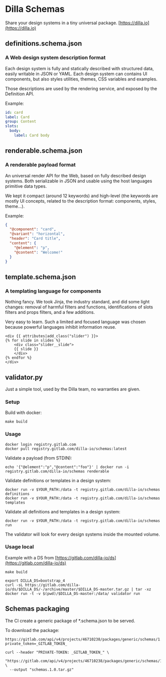 # Dilla Schemas

Share your design systems in a tiny universal package. [https://dilla.io](https://dilla.io)

## definitions.schema.json

### A Web design system description format

Each design system is fully and statically described with structured data, easily writable in JSON or YAML. Each design system can contains UI components, but also styles utilities, themes, CSS variables and examples.

Those descriptions are used by the rendering service, and exposed by the Definition API.

Example:

```yaml
id: card
label: Card
group: Content
slots:
  body:
    label: Card body
```

## renderable.schema.json

### A renderable payload format

An universal render API for the Web, based on fully described design systems. Both serializable in JSON and usable using the host languages primitive data types.

We kept it compact (around 12 keywords) and high-level (the keywords are mostly UI concepts, related to the description format: components, styles, theme...).

Example:

```json
{
  "@component": "card",
  "@variant": "horizontal",
  "header": "Card title",
  "content": {
    "@element": "p",
    "@content": "Welcome!"
  }
}
```

## template.schema.json

### A templating language for components

Nothing fancy. We took Jinja, the industry standard, and did some light changes: removal of harmful filters and functions, identifications of slots filters and props filters, and a few additions.

Very easy to learn. Such a limited and focused language was chosen because powerful languages inhibit information reuse.

```jinja
<div {{ attributes|add_class("slider") }}>
{% for slide in slides %}
    <div class="slider__slide">
    {{ slide }}
    </div>
{% endfor %}
</div>
```

## validator.py

Just a simple tool, used by the Dilla team, no warranties are given.

### Setup

Build with docker:

```shell
make build
```

### Usage

```shell
docker login registry.gitlab.com
docker pull registry.gitlab.com/dilla-io/schemas:latest
```

Validate a payload (from STDIN):

```shell
echo '{"@element":"p","@content":"foo"}' | docker run -i registry.gitlab.com/dilla-io/schemas renderable
```

Validate definitions or templates in a design system:

```shell
docker run -v $YOUR_PATH:/data -t registry.gitlab.com/dilla-io/schemas definitions
docker run -v $YOUR_PATH:/data -t registry.gitlab.com/dilla-io/schemas templates
```

Validate all definitions and templates in a design system:

```shell
docker run -v $YOUR_PATH:/data -t registry.gitlab.com/dilla-io/schemas run
```

The validator will look for every design systems inside the mounted volume.

### Usage local

Example with a DS from [https://gitlab.com/dilla-io/ds](https://gitlab.com/dilla-io/ds)

```shell
make build
```

```shell
export DILLA_DS=bootstrap_4
curl -sL https://gitlab.com/dilla-io/ds/$DILLA_DS/-/archive/master/$DILLA_DS-master.tar.gz | tar -xz
docker run -t -v $(pwd)/$DILLA_DS-master:/data/ validator run
```

## Schemas packaging

The CI create a generic package of \*.schema.json to be served.

To download the package:

```shell
https://gitlab.com/api/v4/projects/46710238/packages/generic/schemas/1.0/schemas.1.0.tar.gz?private_token=_GITLAB_TOKEN_
```

```shell
curl --header "PRIVATE-TOKEN: _GITLAB_TOKEN_" \
  "https://gitlab.com/api/v4/projects/46710238/packages/generic/schemas/1.0/schemas.1.0.tar.gz" \
  --output "schemas.1.0.tar.gz"
```
